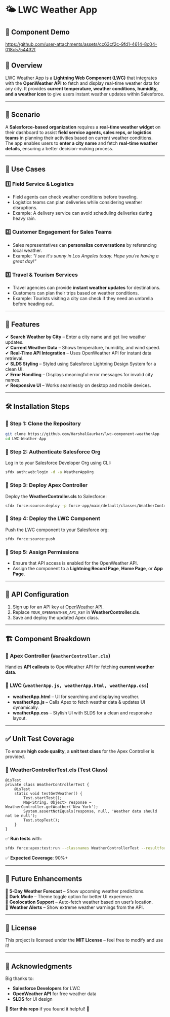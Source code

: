 # 🌤️ LWC Weather App  

## 🎥 Component Demo
https://github.com/user-attachments/assets/cc63cf2c-9fd1-4614-8c04-018c5754432f


## 📖 Overview  
LWC Weather App is a **Lightning Web Component (LWC)** that integrates with the **OpenWeather API** to fetch and display real-time weather data for any city. It provides **current temperature, weather conditions, humidity, and a weather icon** to give users instant weather updates within Salesforce.  

---

## 🎯 Scenario  
A **Salesforce-based organization** requires a **real-time weather widget** on their dashboard to assist **field service agents, sales reps, or logistics teams** in planning their activities based on current weather conditions.  
The app enables users to **enter a city name** and fetch **real-time weather details**, ensuring a better decision-making process.  

---

## 🚀 Use Cases  

### **1️⃣ Field Service & Logistics**  
- Field agents can check weather conditions before traveling.  
- Logistics teams can plan deliveries while considering weather disruptions.  
- Example: A delivery service can avoid scheduling deliveries during heavy rain.  

### **2️⃣ Customer Engagement for Sales Teams**  
- Sales representatives can **personalize conversations** by referencing local weather.  
- Example: *"I see it's sunny in Los Angeles today. Hope you're having a great day!"*  

### **3️⃣ Travel & Tourism Services**  
- Travel agencies can provide **instant weather updates** for destinations.  
- Customers can plan their trips based on weather conditions.  
- Example: Tourists visiting a city can check if they need an umbrella before heading out.  

---

## 🎨 Features  
✔ **Search Weather by City** – Enter a city name and get live weather updates.  
✔ **Current Weather Data** – Shows temperature, humidity, and wind speed.  
✔ **Real-Time API Integration** – Uses OpenWeather API for instant data retrieval.  
✔ **SLDS Styling** – Styled using Salesforce Lightning Design System for a clean UI.  
✔ **Error Handling** – Displays meaningful error messages for invalid city names.  
✔ **Responsive UI** – Works seamlessly on desktop and mobile devices.  

---

## 🛠️ Installation Steps  

### **🔹 Step 1: Clone the Repository**  
```sh
git clone https://github.com/HarshalGaurkar/lwc-component-weatherApp
cd LWC-Weather-App
```

### **🔹 Step 2: Authenticate Salesforce Org**  
Log in to your Salesforce Developer Org using CLI:  
```sh
sfdx auth:web:login -d -a WeatherAppOrg
```

### **🔹 Step 3: Deploy Apex Controller**  
Deploy the **WeatherController.cls** to Salesforce:  
```sh
sfdx force:source:deploy -p force-app/main/default/classes/WeatherController.cls
```

### **🔹 Step 4: Deploy the LWC Component**  
Push the LWC component to your Salesforce org:  
```sh
sfdx force:source:push
```

### **🔹 Step 5: Assign Permissions**  
- Ensure that API access is enabled for the OpenWeather API.  
- Assign the component to a **Lightning Record Page**, **Home Page**, or **App Page**.  

---

## 🔑 API Configuration  
1. Sign up for an API key at [OpenWeather API](https://openweathermap.org/api).  
2. Replace `YOUR_OPENWEATHER_API_KEY` in **WeatherController.cls**.  
3. Save and deploy the updated Apex class.  

---

## 🏗️ Component Breakdown  

### **🔹 Apex Controller (`WeatherController.cls`)**  
Handles **API callouts** to OpenWeather API for fetching **current weather data**.  

### **🔹 LWC (`weatherApp.js, weatherApp.html, weatherApp.css`)**  
- **weatherApp.html** – UI for searching and displaying weather.  
- **weatherApp.js** – Calls Apex to fetch weather data & updates UI dynamically.  
- **weatherApp.css** – Stylish UI with SLDS for a clean and responsive layout.  

---

## ✅ **Unit Test Coverage**  
To ensure **high code quality**, a **unit test class** for the Apex Controller is provided.  

### **🧪 WeatherControllerTest.cls (Test Class)**
```apex
@isTest
private class WeatherControllerTest {
    @isTest
    static void testGetWeather() {
        Test.startTest();
        Map<String, Object> response = WeatherController.getWeather('New York');
        System.assertNotEquals(response, null, 'Weather data should not be null');
        Test.stopTest();
    }
}
```
✅ **Run tests** with:  
```sh
sfdx force:apex:test:run --classnames WeatherControllerTest --resultformat human --codecoverage
```
✅ **Expected Coverage**: 90%+  

---

## 📝 Future Enhancements  
🔹 **5-Day Weather Forecast** – Show upcoming weather predictions.  
🔹 **Dark Mode** – Theme toggle option for better UI experience.  
🔹 **Geolocation Support** – Auto-fetch weather based on user’s location.  
🔹 **Weather Alerts** – Show extreme weather warnings from the API.  

---

## 📜 License  
This project is licensed under the **MIT License** – feel free to modify and use it!  

---

## 🙌 Acknowledgments  
Big thanks to:  
- **Salesforce Developers** for LWC  
- **OpenWeather API** for free weather data  
- **SLDS** for UI design  

🌟 **Star this repo** if you found it helpful! 🚀  
```
